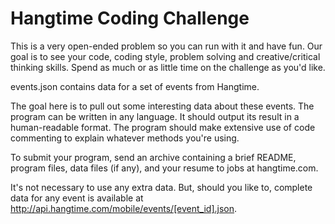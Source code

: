 Hangtime Coding Challenge
=========================

This is a very open-ended problem so you can run with it and have fun. Our goal is to see your code, coding style, problem solving and creative/critical thinking skills. Spend as much or as little time on the challenge as you'd like.

events.json contains data for a set of events from Hangtime.

The goal here is to pull out some interesting data about these events. The program can be written in any language. It should output its result in a human-readable format. The program should make extensive use of code commenting to explain whatever methods you're using.

To submit your program, send an archive containing a brief README, program files, data files (if any), and your resume to jobs at hangtime.com.

It's not necessary to use any extra data. But, should you like to, complete data for any event is available at http://api.hangtime.com/mobile/events/[event_id].json.
